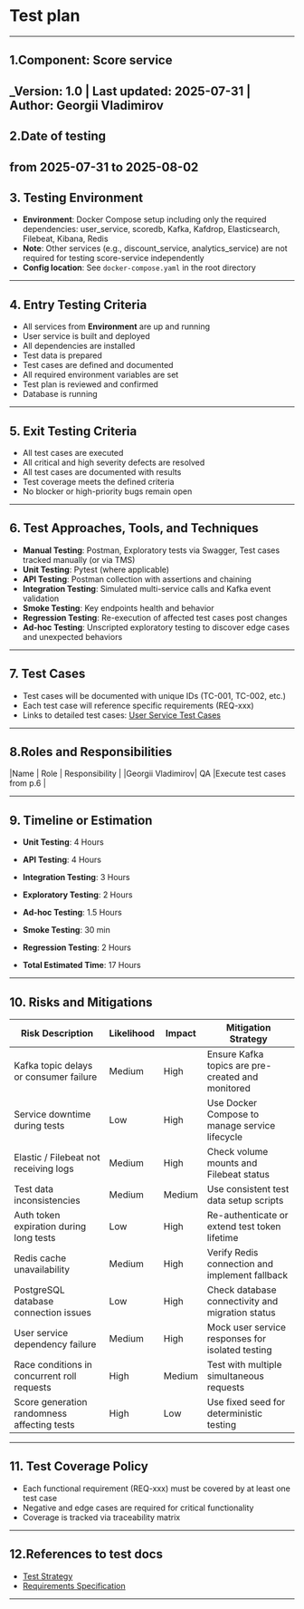 # Test plan 
---


## 1.Component: Score service
_Version: 1.0 | Last updated: 2025-07-31 | Author: Georgii Vladimirov
---

## 2.Date of testing
from 2025-07-31 to 2025-08-02
---
## 3. Testing Environment
- **Environment**: Docker Compose setup including only the required dependencies: user_service, scoredb, Kafka, Kafdrop, Elasticsearch, Filebeat, Kibana, Redis
- **Note**: Other services (e.g., discount_service, analytics_service) are not required for testing score-service independently
- **Config location**: See `docker-compose.yaml` in the root directory

---
## 4. Entry Testing Criteria
- All services from **Environment** are up and running
- User service is built and deployed
- All dependencies are installed
- Test data is prepared 
- Test cases are defined and documented
- All required environment variables are set
- Test plan is reviewed and confirmed
- Database is running
---

## 5. Exit Testing Criteria
- All test cases are executed
- All critical and high severity defects are resolved
- All test cases are documented with results
- Test coverage meets the defined criteria 
- No blocker or high-priority bugs remain open
---
## 6. Test Approaches, Tools, and Techniques
- **Manual Testing**: Postman, Exploratory tests via Swagger, Test cases tracked manually (or via TMS)
- **Unit Testing**: Pytest (where applicable)
- **API Testing**: Postman collection with assertions and chaining
- **Integration Testing**: Simulated multi-service calls and Kafka event validation
- **Smoke Testing**: Key endpoints health and behavior
- **Regression Testing**: Re-execution of affected test cases post changes
- **Ad-hoc Testing**: Unscripted exploratory testing to discover edge cases and unexpected behaviors
---

## 7. Test Cases
- Test cases will be documented with unique IDs (TC-001, TC-002, etc.)
- Each test case will reference specific requirements (REQ-xxx)
- Links to detailed test cases: [User Service Test Cases](./test_cases_user_service.md)


---

## 8.Roles and Responsibilities
|Name              | Role         | Responsibility                               |
|Georgii Vladimirov| QA           |Execute test cases from p.6                   |

---
## 9. Timeline or Estimation
- **Unit Testing**: 4 Hours
- **API Testing**: 4 Hours
- **Integration Testing**: 3 Hours
- **Exploratory Testing**: 2 Hours
- **Ad-hoc Testing**: 1.5 Hours
- **Smoke Testing**: 30 min
- **Regression Testing**: 2 Hours

- **Total Estimated Time**: 17 Hours

---
## 10. Risks and Mitigations
| Risk Description                                   | Likelihood | Impact | Mitigation Strategy                              |
|---------------------------------------------------|------------|--------|--------------------------------------------------|
| Kafka topic delays or consumer failure             | Medium     | High   | Ensure Kafka topics are pre-created and monitored |
| Service downtime during tests                      | Low        | High   | Use Docker Compose to manage service lifecycle    |
| Elastic / Filebeat not receiving logs              | Medium     | High   | Check volume mounts and Filebeat status           |
| Test data inconsistencies                          | Medium     | Medium | Use consistent test data setup scripts            |
| Auth token expiration during long tests            | Low        | High   | Re-authenticate or extend test token lifetime     |
| Redis cache unavailability                         | Medium     | High   | Verify Redis connection and implement fallback    |
| PostgreSQL database connection issues              | Low        | High   | Check database connectivity and migration status  |
| User service dependency failure                    | Medium     | High   | Mock user service responses for isolated testing  |
| Race conditions in concurrent roll requests        | High       | Medium | Test with multiple simultaneous requests          |
| Score generation randomness affecting tests        | High       | Low    | Use fixed seed for deterministic testing          |
---
## 11. Test Coverage Policy

- Each functional requirement (REQ-xxx) must be covered by at least one test case
- Negative and edge cases are required for critical functionality
- Coverage is tracked via traceability matrix
---
## 12.References to test docs
- [Test Strategy](../docs/test_stategy.md)
- [Requirements Specification](../docs/requirements.md)
---
